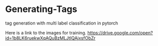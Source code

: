 # Generating-Tags
tag generation with multi label classification in pytorch


Here is a link to the images for training. 
https://drive.google.com/open?id=1b8LK6ruekwXqAQuBzMLJtIQAjxsfObZr 
